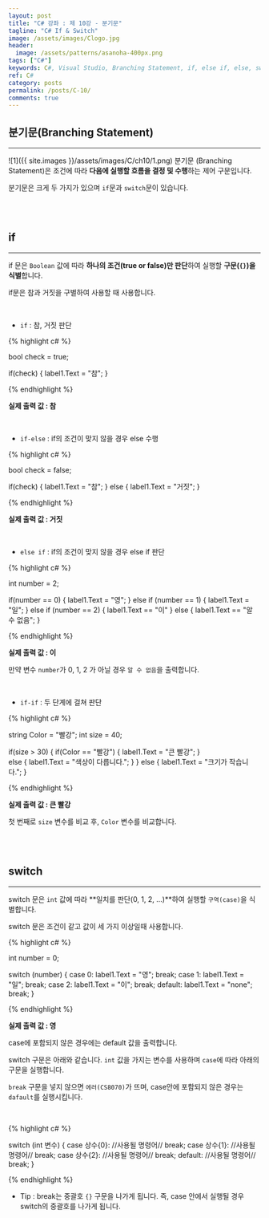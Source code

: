 ```yaml
---
layout: post
title: "C# 강좌 : 제 10강 - 분기문"
tagline: "C# If & Switch"
image: /assets/images/Clogo.jpg
header:
  image: /assets/patterns/asanoha-400px.png
tags: ["C#"]
keywords: C#, Visual Studio, Branching Statement, if, else if, else, switch
ref: C#
category: posts
permalink: /posts/C-10/
comments: true
---
```


## 분기문(Branching Statement) ##
----------

![1]({{ site.images }}/assets/images/C/ch10/1.png)
분기문 (Branching Statement)은 조건에 따라 **다음에 실행할 흐름을 결정 및 수행**하는 제어 구문입니다.

분기문은 크게 두 가지가 있으며 `if`문과 `switch`문이 있습니다.

<br>
<br>

## if ##
----------
if 문은 `Boolean` 값에 따라 **하나의 조건(true or false)만 판단**하여 실행할 **구문(`{}`)을 식별**합니다.

if문은 참과 거짓을 구별하여 사용할 때 사용합니다.

<br>

* `if` : 참, 거짓 판단

{% highlight c# %}

bool check = true;

if(check)
{
    label1.Text = "참";
}

{% endhighlight %}

**실제 출력 값 : 참**

<br>

* `if-else` : if의 조건이 맞지 않을 경우 else 수행

{% highlight c# %}

bool check = false;

if(check)
{
    label1.Text = "참";
}
else
{
    label1.Text = "거짓";
}

{% endhighlight %}

**실제 출력 값 : 거짓**

<br>

* `else if` : if의 조건이 맞지 않을 경우 else if 판단

{% highlight c# %}

int number = 2;

if(number == 0)
{
    label1.Text = "영";
}
else if (number == 1)
{
    label1.Text = "일";
}
else if (number == 2)
{
    label1.Text  == "이"
}
else
{
    label1.Text == "알 수 없음";
}

{% endhighlight %}

**실제 출력 값 : 이**

만약 변수 `number`가 0, 1, 2 가 아닐 경우 `알 수 없음`을 출력합니다.

<br>

* `if-if` : 두 단계에 걸쳐 판단

{% highlight c# %}

string Color = "빨강";
int size = 40;

if(size > 30)
{
    if(Color == "빨강")
    { 
        label1.Text = "큰 빨강";
    }    
    else
    {
        label1.Text = "색상이 다릅니다.";
    }
}
else
{
    label1.Text = "크기가 작습니다.";
}

{% endhighlight %}

**실제 출력 값 : 큰 빨강**

첫 번째로 `size` 변수를 비교 후, `Color` 변수를 비교합니다.

<br>
<br>

## switch ##
----------

switch 문은 `int` 값에 따라 **일치를 판단(0, 1, 2, ...)**하여 실행할 `구역(case)`을 식별합니다.

switch 문은 조건이 같고 값이 세 가지 이상일때 사용합니다.

{% highlight c# %}

int number = 0;

switch (number)
{
    case 0:
        label1.Text = "영";
        break;
    case 1:
        label1.Text = "일";
        break;
    case 2:
        label1.Text = "이";
        break;
    default:
        label1.Text = "none";
        break;
}

{% endhighlight %}

**실제 출력 값 : 영**

case에 포함되지 않은 경우에는 default 값을 출력합니다.

switch 구문은 아래와 같습니다. `int` 값을 가지는 변수를 사용하며 `case`에 따라 아래의 구문을 실행합니다.

`break` 구문을 넣지 않으면 `에러(CS8070)`가 뜨며, case안에 포함되지 않은 경우는 `dafault`를 실행시킵니다.

<br>

{% highlight c# %}

switch (int 변수)
{
    case 상수{0}:
        //사용될 명령어//
        break;
    case 상수{1}:
        //사용될 명령어//
        break;
    case 상수{2}:
        //사용될 명령어//
        break;
    default:
        //사용될 명령어//
        break;
}

{% endhighlight %}

* Tip : break는 중괄호 `{}` 구문을 나가게 됩니다. 즉, case 안에서 실행될 경우 switch의 중괄호를 나가게 됩니다.
